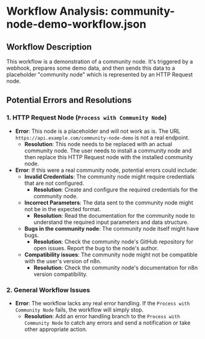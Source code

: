 # Workflow Analysis: community-node-demo-workflow.json

## Workflow Description

This workflow is a demonstration of a community node. It's triggered by a webhook, prepares some demo data, and then sends this data to a placeholder "community node" which is represented by an HTTP Request node.

## Potential Errors and Resolutions

### 1. HTTP Request Node (`Process with Community Node`)

*   **Error**: This node is a placeholder and will not work as is. The URL `https://api.example.com/community-node-demo` is not a real endpoint.
    *   **Resolution**: This node needs to be replaced with an actual community node. The user needs to install a community node and then replace this HTTP Request node with the installed community node.
*   **Error**: If this were a real community node, potential errors could include:
    *   **Invalid Credentials**: The community node might require credentials that are not configured.
        *   **Resolution**: Create and configure the required credentials for the community node.
    *   **Incorrect Parameters**: The data sent to the community node might not be in the expected format.
        *   **Resolution**: Read the documentation for the community node to understand the required input parameters and data structure.
    *   **Bugs in the community node**: The community node itself might have bugs.
        *   **Resolution**: Check the community node's GitHub repository for open issues. Report the bug to the node's author.
    *   **Compatibility issues**: The community node might not be compatible with the user's version of n8n.
        *   **Resolution**: Check the community node's documentation for n8n version compatibility.

### 2. General Workflow Issues

*   **Error**: The workflow lacks any real error handling. If the `Process with Community Node` fails, the workflow will simply stop.
    *   **Resolution**: Add an error handling branch to the `Process with Community Node` to catch any errors and send a notification or take other appropriate action.
